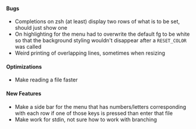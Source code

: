 #### Bugs
- Completions on zsh (at least) display two rows of what is to be set, should just show one
- On highlighting for the menu had to overwrite the default fg to be white so that the background styling wouldn't disappear after a `RESET_COLOR` was called
- Weird printing of overlapping lines, sometimes when resizing

#### Optimizations
- Make reading a file faster

#### New Features
- Make a side bar for the menu that has numbers/letters corresponding with each row if one of those keys is pressed than enter that file
- Make work for stdin, not sure how to work with branching
